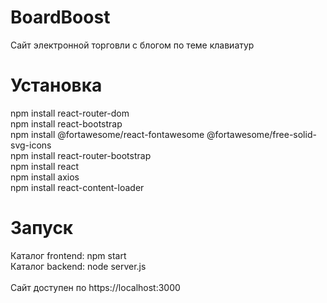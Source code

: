 # BoardBoost
Сайт электронной торговли с блогом по теме клавиатур

# Установка
npm install react-router-dom<br />
npm install react-bootstrap<br />
npm install @fortawesome/react-fontawesome @fortawesome/free-solid-svg-icons<br />
npm install react-router-bootstrap<br />
npm install react<br />
npm install axios<br />
npm install react-content-loader<br />

# Запуск
Каталог frontend: npm start<br />
Каталог backend: node server.js
<br /><br />
Сайт доступен по https://localhost:3000
